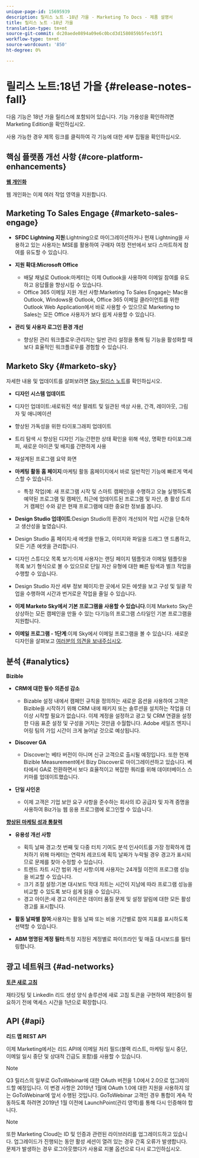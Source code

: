 ```yaml
---
unique-page-id: 15695939
description: 릴리스 노트 -18년 가을 - Marketing To Docs - 제품 설명서
title: 릴리스 노트 -18년 가을
translation-type: tm+mt
source-git-commit: dc20aede0894a09e6c0bcd3d1580859b5fecb5f1
workflow-type: tm+mt
source-wordcount: '850'
ht-degree: 0%

---
```



# 릴리스 노트:18년 가을 {#release-notes-fall}

다음 기능은 18년 가을 릴리스에 포함되어 있습니다. 기능 가용성을 확인하려면 Marketing Edition을 확인하십시오.

사용 가능한 경우 제목 링크를 클릭하여 각 기능에 대한 세부 집필을 확인하십시오.

## 핵심 플랫폼 개선 사항 {#core-platform-enhancements}

**[웹 개인화](/help/marketo/product-docs/web-personalization/getting-started/workspaces-in-web-personalization.md)**

웹 개인화는 이제 여러 작업 영역을 지원합니다.

## Marketing To Sales Engage {#marketo-sales-engage}

* **SFDC Lightning 지원**:Lightning으로 마이그레이션하거나 현재 Lightning을 사용하고 있는 사용자는 MSE를 활용하여 구매자 여정 전반에서 보다 스마트하게 참여를 유도할 수 있습니다.

* **지원 확대:Microsoft Office**

   * 배달 채널로 Outlook:마케터는 이제 Outlook을 사용하여 이메일 참여를 유도하고 응답률을 향상시킬 수 있습니다.
   * Office 365 이메일 지원 개선 사항:Marketing To Sales Engage는 Mac용 Outlook, Windows용 Outlook, Office 365 이메일 클라이언트를 위한 Outlook Web Application에서 바로 사용할 수 있으므로 Marketing to Sales는 모든 Office 사용자가 보다 쉽게 사용할 수 있습니다.

* **관리 및 사용자 로그인 환경 개선**

   * 향상된 관리 워크플로우:관리자는 일반 관리 설정을 통해 팀 기능을 활성화할 때 보다 효율적인 워크플로우를 경험할 수 있습니다.

## Marketo Sky {#marketo-sky}

자세한 내용 및 업데이트를 살펴보려면 [Sky 릴리스 노트](https://help.marketo.com)를 확인하십시오.

* **디자인 시스템 업데이트**

* 디자인 업데이트:새로워진 색상 팔레트 및 일관된 색상 사용, 간격, 레이아웃, 그림자 및 애니메이션
* 향상된 가독성을 위한 타이포그래피 업데이트
* 트리 탐색 시 향상된 디자인 기능:간편한 상태 확인을 위해 색상, 명확한 타이포그래피, 새로운 아이콘 및 배지를 간편하게 사용
* 재설계된 프로그램 요약 화면

* **마케팅 활동 홈 페이지**:마케팅 활동 홈페이지에서 바로 일반적인 기능에 빠르게 액세스할 수 있습니다.

   * 특정 작업(예: 새 프로그램 시작 및 스마트 캠페인)을 수행하고 오늘 실행하도록 예약된 프로그램 및 캠페인, 최근에 업데이트된 프로그램 및 자산, 총 활성 트리거 캠페인 수와 같은 현재 프로그램에 대한 중요한 정보를 봅니다.

* **Design Studio 업데이트**:Design Studio의 환경이 개선되어 작업 시간을 단축하고 생산성을 높였습니다.
* Design Studio 홈 페이지:새 에셋을 만들고, 이미지와 파일을 드래그 앤 드롭하고, 모든 기존 에셋을 관리합니다.
* 디자인 스튜디오 목록 보기:이제 사용자는 랜딩 페이지 템플릿과 이메일 템플릿을 목록 보기 형식으로 볼 수 있으므로 단일 자산 유형에 대한 빠른 탐색과 벌크 작업을 수행할 수 있습니다.
* Design Studio 자산 세부 정보 페이지:한 곳에서 모든 에셋을 보고 구성 및 일괄 작업을 수행하여 시간과 번거로운 작업을 줄일 수 있습니다.
* **이제 Marketo Sky에서 기본 프로그램을 사용할 수 있습니다**.이제 Marketo Sky은 상상하는 모든 캠페인을 만들 수 있는 다기능의 프로그램 스타일인 기본 프로그램을 지원합니다.
* **이메일 프로그램 - 1단계**:이제 Sky에서 이메일 프로그램을 볼 수 있습니다. 새로운 디자인을 살펴보고 [여러분의 의견을 보내주십시오](https://go.marketo.com/NextGenUX---USA---Apr-2018-fcp_Landing-Page-Feedback.html).

## 분석 {#analytics}

**Bizible**

* **CRM에 대한 필수 의존성 감소**

   * Bizable 설정 내에서 캠페인 규칙을 정의하는 새로운 옵션을 사용하여 고객은 Bizible을 시작하기 위해 CRM 내에 패키지 또는 솔루션을 설치하는 작업을 더 이상 시작할 필요가 없습니다. 이제 계정을 설정하고 광고 및 CRM 연결을 설정한 다음 표준 설정 및 구성을 거치는 것만큼 수월합니다. Adobe 세일즈 엔지니어링 팀의 가입 시간이 크게 늘어날 것으로 예상됩니다.

* **Discover GA**

   * Discover는 베타 버전이 아니며 신규 고객으로 출시될 예정입니다. 또한 현재 Bizible Measurement에서 Bizy Discover로 마이그레이션하고 있습니다. 베타에서 GA로 전환하면서 보다 효율적이고 복잡한 쿼리를 위해 데이터베이스 스키마를 업데이트했습니다.

* **단일 사인온**

   * 이제 고객은 기업 보안 요구 사항을 준수하는 회사의 ID 공급자 및 자격 증명을 사용하여 Biz가능 웹 응용 프로그램에 로그인할 수 있습니다.

**[향상된 마케팅 성과 통찰력](../../product-docs/reporting/performance-insights/performance-insights-overview.md)**

* **유용성 개선 사항**

   * 획득 날짜 경고:첫 번째 및 다중 터치 기여도 분석 인사이트를 가장 정확하게 캡처하기 위해 마케터는 연락처 레코드에 획득 날짜가 누락될 경우 경고가 표시되므로 문제를 찾아 수정할 수 있습니다.
   * 트렌드 차트 시간 범위 개선 사항:이제 사용자는 24개월 이전의 프로그램 성능을 비교할 수 있습니다.
   * 크기 조절 설정:기본 대시보드 막대 차트는 시간이 지남에 따라 프로그램 성능을 비교할 수 있도록 보다 쉽게 읽을 수 있습니다.
   * 경고 아이콘:새 경고 아이콘은 데이터 품질 문제 및 설정 알림에 대한 모든 활성 경고를 표시합니다.

* **활동 날짜별 참여**:사용자는 활동 날짜 또는 비용 기간별로 참여 지표를 표시하도록 선택할 수 있습니다.
* **ABM 명명된 계정 필터**:특정 지정된 계정별로 파이프라인 및 매출 대시보드를 필터링합니다.

## 광고 네트워크 {#ad-networks}

**[토큰 새로 고침](../../product-docs/demand-generation/social/social-functions/set-up-linkedin-lead-gen-forms.md)**

재타깃팅 및 LinkedIn 리드 생성 양식 솔루션에 새로 고침 토큰을 구현하여 재인증이 필요하기 전에 액세스 시간을 1년으로 확장합니다.

## API {#api}

**리드 맵 REST API**

이제 Marketing에서는 리드 API에 이메일 처리 필드(블랙 리스트, 마케팅 일시 중단, 이메일 일시 중단 및 상대적 긴급도 포함)를 사용할 수 있습니다.

>[!NOTE]
>
>Q3 릴리스의 일부로 GoToWebinar에 대한 OAuth 버전을 1.0에서 2.0으로 업그레이드할 예정입니다. 이 변경 사항은 2019년 1월에 OAuth 1.0에 대한 지원을 사용하지 않는 GoToWebinar에 앞서 수행된 것입니다. GoToWebinar 고객인 경우 통합이 계속 작동하도록 하려면 2019년 1월 이전에 LaunchPoint(관리 영역)를 통해 다시 인증해야 합니다.

>[!NOTE]
>
>또한 Marketing Cloud는 ID 및 인증과 관련된 라이브러리를 업그레이드하고 있습니다. 업그레이드가 진행되는 동안 활성 세션이 열려 있는 경우 간혹 오류가 발생합니다. 문제가 발생하는 경우 로그아웃했다가 사용료 지불 옵션으로 다시 로그인하십시오.

